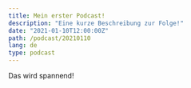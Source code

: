 ```yaml
---
title: Mein erster Podcast!
description: "Eine kurze Beschreibung zur Folge!"
date: "2021-01-10T12:00:00Z"
path: /podcast/20210110
lang: de
type: podcast
---
```


Das wird spannend!